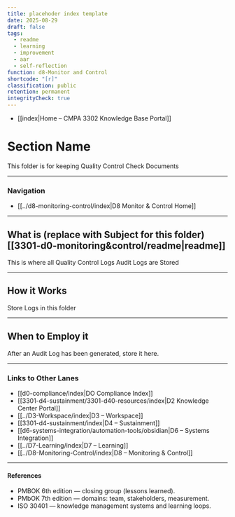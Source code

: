 ```yaml
---
title: placehoder index template
date: 2025-08-29
draft: false
tags:
  - readme
  - learning
  - improvement
  - aar
  - self-reflection
function: d8-Monitor and Control
shortcode: "[r]"
classification: public
retention: permanent
integrityCheck: true
---
```

- [[index|Home – CMPA 3302 Knowledge Base Portal]]
# Section Name

This folder is for keeping Quality Control Check Documents

---
### Navigation

- [[../d8-monitoring-control/index|D8 Monitor & Control Home]]  

---
## What is (replace with Subject for this folder) [[3301-d0-monitoring&control/readme|readme]]

This is where all Quality Control Logs Audit Logs are Stored

---
## How it Works

Store Logs in this folder

---
## When to Employ it

After an Audit Log has been generated, store it here.

---
### Links to Other Lanes  

- [[d0-compliance/index|DO Compliance Index]] 
- [[3301-d4-sustainment/3301-d40-resources/index|D2 Knowledge Center Portal]]
- [[../D3-Workspace/index|D3 – Workspace]]  
- [[3301-d4-sustainment/index|D4 – Sustainment]]  
- [[d6-systems-integration/automation-tools/obsidian|D6 – Systems Integration]]  
- [[../D7-Learning/index|D7 – Learning]]  
- [[../D8-Monitoring-Control/index|D8 – Monitoring & Control]]  
---
#### **References**

- PMBOK 6th edition — closing group (lessons learned).  
- PMbOK 7th edition — domains: team, stakeholders, measurement.  
- ISO 30401 — knowledge management systems and learning loops.  

